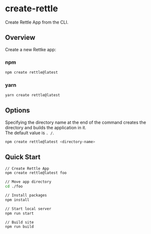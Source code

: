 # create-rettle
Create Rettle App from the CLI.

## Overview
Create a new Rettke app: 

### npm
```bash
npm create rettle@latest
```

### yarn 
```bash
yarn create rettle@latest
```

## Options
Specifying the directory name at the end of the command creates the directory and builds the application in it.<br/>
The default value is `. /`.

```bash
npm create rettle@latest <directory-name>
```

## Quick Start
```bash
// Create Rettle App
npm create rettle@latest foo

// Move app directory
cd ./foo

// Install packages
npm install

// Start local server
npm run start

// Build site
npm run build
```